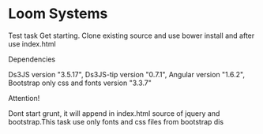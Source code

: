 # Loom Systems

Test task
Get starting.
Clone existing source and use bower install and after  use index.html


Dependencies

Ds3JS version "3.5.17",
Ds3JS-tip version "0.7.1",
Angular version "1.6.2",
Bootstrap only css and fonts  version "3.3.7"


Attention!

Dont start grunt, it will append in index.html source of jquery and bootstrap.This task use only fonts and css files from bootstrap dis
